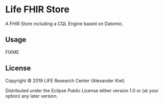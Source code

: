 # Life FHIR Store

A FHIR Store including a CQL Engine based on Datomic.

## Usage

FIXME

## License

Copyright © 2019 LIFE Research Center (Alexander Kiel)

Distributed under the Eclipse Public License either version 1.0 or (at
your option) any later version.
